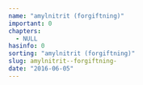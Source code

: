 ```yaml
---
name: "amylnitrit (forgiftning)"
important: 0
chapters:
  - NULL
hasinfo: 0
sorting: "amylnitrit (forgiftning)"
slug: amylnitrit--forgiftning-
date: "2016-06-05"
---
```

